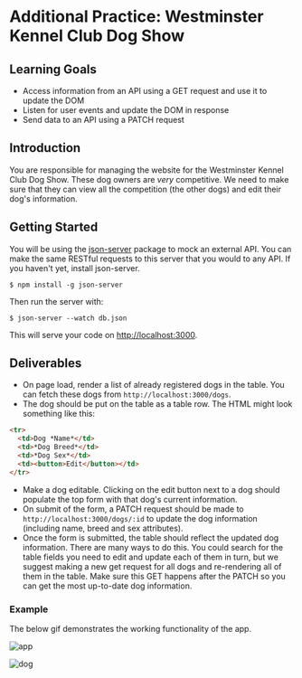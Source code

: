 # Additional Practice: Westminster Kennel Club Dog Show

## Learning Goals

- Access information from an API using a GET request and use it to update the
  DOM
- Listen for user events and update the DOM in response
- Send data to an API using a PATCH request

## Introduction

You are responsible for managing the website for the Westminster Kennel Club Dog
Show. These dog owners are _very_ competitive. We need to make sure that they
can view all the competition (the other dogs) and edit their dog's information.

## Getting Started

You will be using the [json-server](https://github.com/typicode/json-server)
package to mock an external API. You can make the same RESTful requests to this
server that you would to any API. If you haven't yet, install json-server.

```console
$ npm install -g json-server
```

Then run the server with:

```console
$ json-server --watch db.json
```

This will serve your code on [http://localhost:3000](http://localhost:3000).

## Deliverables

- On page load, render a list of already registered dogs in the table. You can
  fetch these dogs from `http://localhost:3000/dogs`.
- The dog should be put on the table as a table row. The HTML might look
  something like this:

```html
<tr>
  <td>Dog *Name*</td>
  <td>*Dog Breed*</td>
  <td>*Dog Sex*</td>
  <td><button>Edit</button></td>
</tr>
```

- Make a dog editable. Clicking on the edit button next to a dog should populate
  the top form with that dog's current information.
- On submit of the form, a PATCH request should be made to
  `http://localhost:3000/dogs/:id` to update the dog information (including name,
  breed and sex attributes).
- Once the form is submitted, the table should reflect the updated dog
  information. There are many ways to do this. You could search for the table
  fields you need to edit and update each of them in turn, but we suggest making
  a new get request for all dogs and re-rendering all of them in the table. Make
  sure this GET happens after the PATCH so you can get the most up-to-date dog
  information.

### Example

The below gif demonstrates the working functionality of the app.

![app](https://curriculum-content.s3.amazonaws.com/phase-1/dog-show-challenge/app.gif)

![dog](https://curriculum-content.s3.amazonaws.com/phase-1/dog-show-challenge/dog-show.jpeg)
